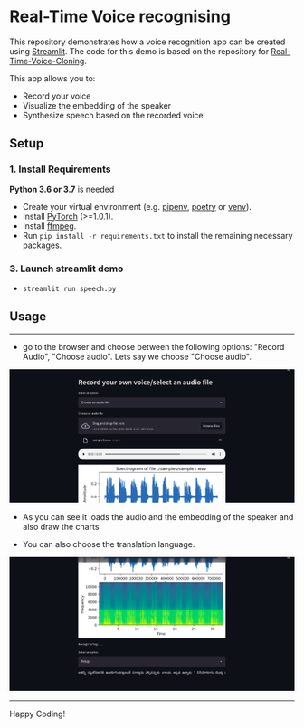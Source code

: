 # Real-Time Voice recognising

This repository demonstrates how a voice recognition app can be created using [Streamlit](https://www.streamlit.io/). The code for this demo is based on the repository for [Real-Time-Voice-Cloning](https://github.com/CorentinJ/Real-Time-Voice-Cloning).

This app allows you to:
* Record your voice
* Visualize the embedding of the speaker
* Synthesize speech based on the recorded voice


## Setup

### 1. Install Requirements
**Python 3.6 or 3.7** is needed

* Create your virtual environment (e.g. [pipenv](https://pipenv.pypa.io/en/latest/), [poetry](https://python-poetry.org/) or [venv](https://docs.python.org/3/library/venv.html)).
* Install [PyTorch](https://pytorch.org/get-started/locally/) (>=1.0.1).
* Install [ffmpeg](https://ffmpeg.org/download.html#get-packages).
* Run `pip install -r requirements.txt` to install the remaining necessary packages.



### 3. Launch streamlit demo

* `streamlit run speech.py`

## Usage
---
- go to the browser and choose between the following options: "Record Audio", "Choose audio". Lets say we choose "Choose audio".</br>
<img src="images/1.png" width=550>
 
- As you can see it loads the audio and the embedding of the speaker and also draw the charts</br>

- You can also choose the translation language.</br>
<img src="images/2.png" width=550>

---

Happy Coding!



